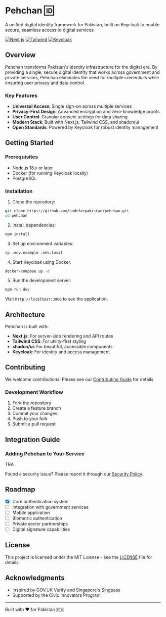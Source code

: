 # Pehchan 🆔

A unified digital identity framework for Pakistan, built on Keycloak to enable secure, seamless access to digital services.

[![Next.js](https://img.shields.io/badge/Next.js-13-black)](https://nextjs.org/)
[![Tailwind](https://img.shields.io/badge/Tailwind-3-38bdf8)](https://tailwindcss.com/)
[![Keycloak](https://img.shields.io/badge/Keycloak-22-blue)](https://www.keycloak.org/)

## Overview

Pehchan transforms Pakistan's identity infrastructure for the digital era. By providing a single, secure digital identity that works across government and private services, Pehchan eliminates the need for multiple credentials while ensuring user privacy and data control.

### Key Features

- **Universal Access**: Single sign-on across multiple services
- **Privacy-First Design**: Advanced encryption and zero-knowledge proofs
- **User Control**: Granular consent settings for data sharing
- **Modern Stack**: Built with Next.js, Tailwind CSS, and shadcn/ui
- **Open Standards**: Powered by Keycloak for robust identity management

## Getting Started

### Prerequisites

- Node.js 18.x or later
- Docker (for running Keycloak locally)
- PostgreSQL

### Installation

1. Clone the repository:
```bash
git clone https://github.com/codeforpakistan/pehchan.git
cd pehchan
```

2. Install dependencies:
```bash
npm install
```

3. Set up environment variables:
```bash
cp .env.example .env.local
```

4. Start Keycloak using Docker:
```bash
docker-compose up -d
```

5. Run the development server:
```bash
npm run dev
```

Visit `http://localhost:3000` to see the application.

## Architecture

Pehchan is built with:
- **Next.js**: For server-side rendering and API routes
- **Tailwind CSS**: For utility-first styling
- **shadcn/ui**: For beautiful, accessible components
- **Keycloak**: For identity and access management

## Contributing

We welcome contributions! Please see our [Contributing Guide](CONTRIBUTING.md) for details.

### Development Workflow

1. Fork the repository
2. Create a feature branch
3. Commit your changes
4. Push to your fork
5. Submit a pull request

## Integration Guide

### Adding Pehchan to Your Service

TBA


Found a security issue? Please report it through our [Security Policy](SECURITY.md).

## Roadmap

- [x] Core authentication system
- [ ] Integration with government services
- [ ] Mobile application
- [ ] Biometric authentication
- [ ] Private sector partnerships
- [ ] Digital signature capabilities

## License

This project is licensed under the MIT License - see the [LICENSE](LICENSE) file for details.

## Acknowledgments

- Inspired by GOV.UK Verify and Singapore's Singpass
- Supported by the Civic Innovators Program

---

Built with ❤️ for Pakistan 🇵🇰
